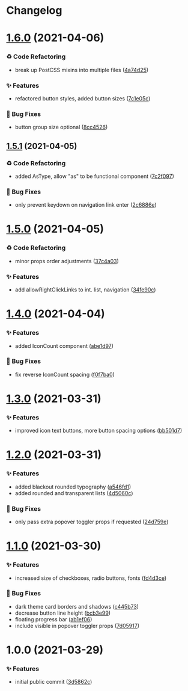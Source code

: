# Changelog

# [1.6.0](https://github.com/phork/phorkit/compare/v1.5.1...v1.6.0) (2021-04-06)


### ♻ Code Refactoring

* break up PostCSS mixins into multiple files ([4a74d25](https://github.com/phork/phorkit/commit/4a74d25))


### ✨ Features

* refactored button styles, added button sizes ([7c1e05c](https://github.com/phork/phorkit/commit/7c1e05c))


### 🐛 Bug Fixes

* button group size optional ([8cc4526](https://github.com/phork/phorkit/commit/8cc4526))

## [1.5.1](https://github.com/phork/phorkit/compare/v1.5.0...v1.5.1) (2021-04-05)


### ♻ Code Refactoring

* added AsType, allow "as" to be functional component ([7c2f097](https://github.com/phork/phorkit/commit/7c2f097))


### 🐛 Bug Fixes

* only prevent keydown on navigation link enter ([2c6886e](https://github.com/phork/phorkit/commit/2c6886e))

# [1.5.0](https://github.com/phork/phorkit/compare/v1.4.0...v1.5.0) (2021-04-05)


### ♻ Code Refactoring

* minor props order adjustments ([37c4a03](https://github.com/phork/phorkit/commit/37c4a03))


### ✨ Features

* add allowRightClickLinks to int. list, navigation ([34fe90c](https://github.com/phork/phorkit/commit/34fe90c))

# [1.4.0](https://github.com/phork/phorkit/compare/v1.3.0...v1.4.0) (2021-04-04)


### ✨ Features

* added IconCount component ([abe1d97](https://github.com/phork/phorkit/commit/abe1d97))


### 🐛 Bug Fixes

* fix reverse IconCount spacing ([f0f7ba0](https://github.com/phork/phorkit/commit/f0f7ba0))

# [1.3.0](https://github.com/phork/phorkit/compare/v1.2.0...v1.3.0) (2021-03-31)


### ✨ Features

* improved icon text buttons, more button spacing options ([bb501d7](https://github.com/phork/phorkit/commit/bb501d7))

# [1.2.0](https://github.com/phork/phorkit/compare/v1.1.0...v1.2.0) (2021-03-31)


### ✨ Features

* added blackout rounded typography ([a546fd1](https://github.com/phork/phorkit/commit/a546fd1))
* added rounded and transparent lists ([4d5060c](https://github.com/phork/phorkit/commit/4d5060c))


### 🐛 Bug Fixes

* only pass extra popover toggler props if requested ([24d759e](https://github.com/phork/phorkit/commit/24d759e))

# [1.1.0](https://github.com/phork/phorkit/compare/v1.0.0...v1.1.0) (2021-03-30)


### ✨ Features

* increased size of checkboxes, radio buttons, fonts ([fd4d3ce](https://github.com/phork/phorkit/commit/fd4d3ce))


### 🐛 Bug Fixes

* dark theme card borders and shadows ([c445b73](https://github.com/phork/phorkit/commit/c445b73))
* decrease button line height ([bcb3e99](https://github.com/phork/phorkit/commit/bcb3e99))
* floating progress bar ([ab1ef06](https://github.com/phork/phorkit/commit/ab1ef06))
* include visible in popover toggler props ([7d05917](https://github.com/phork/phorkit/commit/7d05917))

# 1.0.0 (2021-03-29)

### ✨ Features

- initial public commit ([3d5862c](https://github.com/phork/phorkit/commit/3d5862c))

